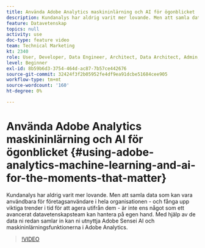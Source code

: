```yaml
---
title: Använda Adobe Analytics maskininlärning och AI för ögonblicket
description: Kundanalys har aldrig varit mer lovande. Men att samla data som kan vara användbara för företagsanvändare i hela organisationen - och fånga upp viktiga trender i tid för att agera utifrån dem - är inte ens något som ett avancerat datavetenskapsteam kan hantera på egen hand. Med hjälp av de data ni redan samlar in kan ni utnyttja Adobe Sensei AI och maskininlärningsfunktionerna i Adobe Analytics.
feature: Datavetenskap
topics: null
activity: use
doc-type: feature video
team: Technical Marketing
kt: 2340
role: User, Developer, Data Engineer, Architect, Data Architect, Admin, Leader
level: Beginner
exl-id: 8b59b6d3-3754-464d-ac87-7b57ce442676
source-git-commit: 32424f3f2b05952fe4df9ea91dcbe51684cee905
workflow-type: tm+mt
source-wordcount: '160'
ht-degree: 0%

---
```


# Använda Adobe Analytics maskininlärning och AI för ögonblicket {#using-adobe-analytics-machine-learning-and-ai-for-the-moments-that-matter}

Kundanalys har aldrig varit mer lovande. Men att samla data som kan vara användbara för företagsanvändare i hela organisationen - och fånga upp viktiga trender i tid för att agera utifrån dem - är inte ens något som ett avancerat datavetenskapsteam kan hantera på egen hand. Med hjälp av de data ni redan samlar in kan ni utnyttja Adobe Sensei AI och maskininlärningsfunktionerna i Adobe Analytics.

>[!VIDEO](https://video.tv.adobe.com/v/25837/?quality=12)
